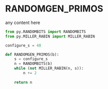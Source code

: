 # RANDOMGEN_PRIMOS

any content here

```python
from py.RANDOMBITS import RANDOMBITS
from py.MILLER_RABIN import MILLER_RABIN

configure_s = 40

def RANDOMGEN_PRIMOS(b):
    s = configure_s
    n = RANDOMBITS(b)
    while (not MILLER_RABIN(n, s)):
        n += 2
  
    return n
```